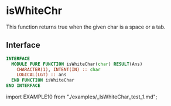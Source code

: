 # isWhiteChr

<!-- markdownlint-disable MD041 MD013 MD033 MD012 -->

This function returns true when the given char is a space or a tab.

## Interface

<Tabs>
<TabItem value="interface" label="܀ Interface" default>

```fortran
INTERFACE
  MODULE PURE FUNCTION isWhiteChar(char) RESULT(Ans)
    CHARACTER(1), INTENT(IN) :: char
    LOGICAL(LGT) :: ans
  END FUNCTION isWhiteChar
END INTERFACE
```

</TabItem>

<TabItem value="example" label="️܀ See example">

import EXAMPLE10 from "./examples/_IsWhiteChar_test_1.md";

<EXAMPLE10 />

</TabItem>

<TabItem value="close" label="↢ ">

</TabItem>
</Tabs>
